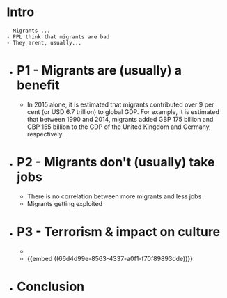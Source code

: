 # Intro
	- Migrants ...
	- PPL think that migrants are bad
	- They arent, usually...
- # P1 - Migrants are (usually) a benefit
	- In 2015 alone, it is estimated that migrants contributed over 9 per cent (or USD 6.7 trillion) to global GDP. For example, it is estimated that between 1990 and 2014, migrants added GBP 175 billion and GBP 155 billion to the GDP of the United Kingdom and Germany, respectively.
- # P2 - Migrants don't (usually) take jobs
	- There is no correlation between more migrants and less jobs
	- Migrants getting exploited
- # P3 - Terrorism & impact on culture
	-
	- {{embed ((66d4d99e-8563-4337-a0f1-f70f89893dde))}}
- # Conclusion